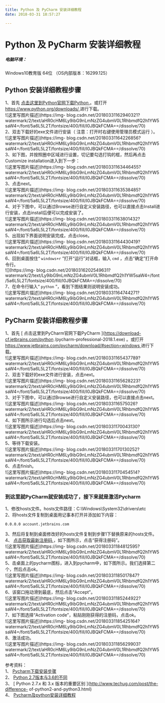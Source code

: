 ```yaml
---
title: Python 及 PyCharm 安装详细教程
date: 2018-03-31 18:57:27

---
```

#  Python 及 PyCharm 安装详细教程

#####  电脑环境：

Windows10教育版 64位 （OS内部版本：16299.125）

##  Python 安装详细教程步骤

1、首先 [ 点击这里到Python官网下载Python
](https://www.python.org/ftp/python/3.6.5/python-3.6.5.exe) 。或打开 [
https://www.python.org/downloads/ ](https://www.python.org/downloads/) 进行下载。  
![这里写图片描述](https://img-
blog.csdn.net/20180331162940321?watermark/2/text/aHR0cHM6Ly9ibG9nLmNzZG4ubmV0L1RhbmdfQ2h1YW5saW4=/font/5a6L5L2T/fontsize/400/fill/I0JBQkFCMA==/dissolve/70)  
2、双击下载好的exe文件进行安装（  注意：打开时右键使用管理员模式运行  ）。  
![这里写图片描述](https://img-
blog.csdn.net/20180331164226856?watermark/2/text/aHR0cHM6Ly9ibG9nLmNzZG4ubmV0L1RhbmdfQ2h1YW5saW4=/font/5a6L5L2T/fontsize/400/fill/I0JBQkFCMA==/dissolve/70)  
3、如下图，并按照圈中区域进行设置，切记要勾选打钩的框，然后再点击Customize installation进入到下一步：  
![这里写图片描述](https://img-
blog.csdn.net/20180331163446455?watermark/2/text/aHR0cHM6Ly9ibG9nLmNzZG4ubmV0L1RhbmdfQ2h1YW5saW4=/font/5a6L5L2T/fontsize/400/fill/I0JBQkFCMA==/dissolve/70)  
3、点击next。  
![这里写图片描述](https://img-
blog.csdn.net/20180331163538485?watermark/2/text/aHR0cHM6Ly9ibG9nLmNzZG4ubmV0L1RhbmdfQ2h1YW5saW4=/font/5a6L5L2T/fontsize/400/fill/I0JBQkFCMA==/dissolve/70)  
4、对于下图中，可以通过Browse进行自定义安装路径，也可以直接点击Install进行安装，点击install后便可以完成安装了。  
![这里写图片描述](https://img-
blog.csdn.net/20180331163801432?watermark/2/text/aHR0cHM6Ly9ibG9nLmNzZG4ubmV0L1RhbmdfQ2h1YW5saW4=/font/5a6L5L2T/fontsize/400/fill/I0JBQkFCMA==/dissolve/70)  
5、出现如下界面说明安装完成，点击close。  
![这里写图片描述](https://img-
blog.csdn.net/20180331164430419?watermark/2/text/aHR0cHM6Ly9ibG9nLmNzZG4ubmV0L1RhbmdfQ2h1YW5saW4=/font/5a6L5L2T/fontsize/400/fill/I0JBQkFCMA==/dissolve/70)  
6、回到桌面按住“ ` windows+r ` ”打开“运行”对话框，输入 ` cmd ` ，点击“确定”打开命令行。  
![](https://img-
blog.csdn.net/20180316202549631?watermark/2/text/Ly9ibG9nLmNzZG4ubmV0L1RhbmdfQ2h1YW5saW4=/font/5a6L5L2T/fontsize/400/fill/I0JBQkFCMA==/dissolve/70)  
7、在命令行输入“ ` python ` ”，看到下图结果则说明安装成功。  
![这里写图片描述](https://img-
blog.csdn.net/20180331164744271?watermark/2/text/aHR0cHM6Ly9ibG9nLmNzZG4ubmV0L1RhbmdfQ2h1YW5saW4=/font/5a6L5L2T/fontsize/400/fill/I0JBQkFCMA==/dissolve/70)

##  PyCharm 安装详细教程步骤

1、首先 [ 点击这里到PyCharm官网下载PyCharm ](https://download-cf.jetbrains.com/python
/pycharm-professional-2018.1.exe) 。或打开 [
https://www.jetbrains.com/pycharm/download/#section=windows
](https://www.jetbrains.com/pycharm/download/#section=windows) 进行下载。  
![这里写图片描述](https://img-
blog.csdn.net/20180331165437789?watermark/2/text/aHR0cHM6Ly9ibG9nLmNzZG4ubmV0L1RhbmdfQ2h1YW5saW4=/font/5a6L5L2T/fontsize/400/fill/I0JBQkFCMA==/dissolve/70)  
2、双击下载好的exe文件进行安装，点击next。  
![这里写图片描述](https://img-
blog.csdn.net/20180331165628223?watermark/2/text/aHR0cHM6Ly9ibG9nLmNzZG4ubmV0L1RhbmdfQ2h1YW5saW4=/font/5a6L5L2T/fontsize/400/fill/I0JBQkFCMA==/dissolve/70)  
3、对于下图中，可以通过Browse进行自定义安装路径，也可以直接点击next。  
![这里写图片描述](https://img-
blog.csdn.net/2018033116575026?watermark/2/text/aHR0cHM6Ly9ibG9nLmNzZG4ubmV0L1RhbmdfQ2h1YW5saW4=/font/5a6L5L2T/fontsize/400/fill/I0JBQkFCMA==/dissolve/70)  
4、如下图所示进行勾选后点击next。  
![这里写图片描述](https://img-
blog.csdn.net/20180331170043130?watermark/2/text/aHR0cHM6Ly9ibG9nLmNzZG4ubmV0L1RhbmdfQ2h1YW5saW4=/font/5a6L5L2T/fontsize/400/fill/I0JBQkFCMA==/dissolve/70)  
5、等待下载安装。  
![这里写图片描述](https://img-
blog.csdn.net/20180331170130252?watermark/2/text/aHR0cHM6Ly9ibG9nLmNzZG4ubmV0L1RhbmdfQ2h1YW5saW4=/font/5a6L5L2T/fontsize/400/fill/I0JBQkFCMA==/dissolve/70)  
6、点击finish。  
![这里写图片描述](https://img-
blog.csdn.net/20180331170454514?watermark/2/text/aHR0cHM6Ly9ibG9nLmNzZG4ubmV0L1RhbmdfQ2h1YW5saW4=/font/5a6L5L2T/fontsize/400/fill/I0JBQkFCMA==/dissolve/70)

###  到这里就PyCharm就安装成功了，接下来就是激活Pycharm

1、修改hosts文件。hosts文件路径：C:\Windows\System32\drivers\etc  
2、将hosts文件复制到桌面用记事本打开并添加如下内容：

    
    
    0.0.0.0 account.jetbrains.com

3、然后将复制到桌面修改好的hosts文件复制到步骤1下替换原来的hosts文件。  
4、 [ 点击获取最新注册码 ](http://idea.lanyus.com/) ，如下图所示，点击“获得注册码”。  
![这里写图片描述](https://img-
blog.csdn.net/20180331184812595?watermark/2/text/aHR0cHM6Ly9ibG9nLmNzZG4ubmV0L1RhbmdfQ2h1YW5saW4=/font/5a6L5L2T/fontsize/400/fill/I0JBQkFCMA==/dissolve/70)  
5、击桌面上的pycharm图标，进入到pycharm中，如下图所示。我们选择第二个，然后点击ok。  
![这里写图片描述](https://img-
blog.csdn.net/20180331185017847?watermark/2/text/aHR0cHM6Ly9ibG9nLmNzZG4ubmV0L1RhbmdfQ2h1YW5saW4=/font/5a6L5L2T/fontsize/400/fill/I0JBQkFCMA==/dissolve/70)  
6、该窗口拖动滑到最底，然后点击“Accept”。  
![这里写图片描述](https://img-
blog.csdn.net/20180331185244922?watermark/2/text/aHR0cHM6Ly9ibG9nLmNzZG4ubmV0L1RhbmdfQ2h1YW5saW4=/font/5a6L5L2T/fontsize/400/fill/I0JBQkFCMA==/dissolve/70)  
7、如下图选择“Activation code”，粘贴刚刚获得的注册码，点击ok。  
![这里写图片描述](https://img-
blog.csdn.net/20180331185425164?watermark/2/text/aHR0cHM6Ly9ibG9nLmNzZG4ubmV0L1RhbmdfQ2h1YW5saW4=/font/5a6L5L2T/fontsize/400/fill/I0JBQkFCMA==/dissolve/70)  
8、激活成功。  
![这里写图片描述](https://img-
blog.csdn.net/20180331185629903?watermark/2/text/aHR0cHM6Ly9ibG9nLmNzZG4ubmV0L1RhbmdfQ2h1YW5saW4=/font/5a6L5L2T/fontsize/400/fill/I0JBQkFCMA==/dissolve/70)

参考资料：  
1、 [ Pycharm下载安装步骤
](https://blog.csdn.击桌面上的pycharm图标，进入到pycharm中，如下图所示：击桌面上的pycharm图标，进入到pycharm中，如下图所示：net/jiajikang_jjk/article/details/79523438#insertcode)  
2、 [ Python 2.7版本与3.6的不同
](https://blog.csdn.net/kwame211/article/details/77862166)  
3、 [ Python 2.7.x 和 3.x 版本的重要区别 ](http://www.techug.com/post/the-difference-
of-python2-and-python3.html)  
4、 [ Pycharm及python安装详细教程
](https://blog.csdn.net/qq_29883591/article/details/52664478)

